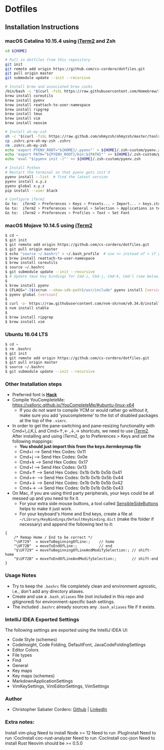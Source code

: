 # Dotfiles

## Installation Instructions

### macOS Catalina 10.15.4 using [iTerm2](https://iterm2.com) and Zsh
```zsh
cd ${HOME}

# Pull in dotfiles from this repository
git init
git remote add origin https://github.com/cs-cordero/dotfiles.git
git pull origin master
git submodule update --init --recursive

# Install brew and associated brew casks
/bin/bash -c "$(curl -fsSL https://raw.githubusercontent.com/Homebrew/install/master/install.sh)"
brew install coreutils
brew install pyenv
brew install reattach-to-user-namespace
brew install ripgrep
brew install tmux
brew install vim
brew install neovim

# Install oh-my-zsh
sh -c "$(curl -fsSL https://raw.github.com/ohmyzsh/ohmyzsh/master/tools/install.sh)"
cp .zshrc.pre-oh-my-zsh .zshrc
rm .zshrc.oh-my-zsh
echo 'export PYENV_ROOT="${HOME}/.pyenv"' > ${HOME}/.zsh-custom/pyenv.zsh
echo 'export PATH="${PYENV_ROOT}/bin:${PATH}"' >> ${HOME}/.zsh-custom/pyenv.zsh
echo 'eval "$(pyenv init -)"' >> ${HOME}/.zsh-custom/pyenv.zsh

# Install Python
# Restart the terminal so that pyenv gets init'd
pyenv install --list  # find the latest version
pyenv install x.y.z
pyenv global x.y.z
pip install --user black

# Configure iTerm2
Go to:  iTerm2 > Preferences > Keys > Presets... > Import... > keys.itermkeymap
Go to:  iTerm2 > Preferences > General > Selection > Applications in terinal may access clipboard
Go to:  iTerm2 > Preferences > Profiles > Text > Set Font
```


### macOS Mojave 10.14.5 using [iTerm2](https://www.iterm2.com/)
```bash
$ cd ~
$ git init
$ git remote add origin https://github.com/cs-cordero/dotfiles.git
$ git pull origin master
$ echo "source ~/.bashrc" > ~/.bash_profile  # use >> instead of > if you want to append
$ brew install reattach-to-user-namespace
$ brew install coreutils
$ source ~/.bashrc
$ git submodule update --init --recursive
$ # Update tmux key bindings for Cmd-i, Cmd-j, Cmd-k, Cmd-l (see below)
$
$ brew install pyenv
$ CFLAGS="-I$(xcrun --show-sdk-path)/usr/include" pyenv install [version]
$ pyenv global [version]
$
$ curl -o- https://raw.githubusercontent.com/nvm-sh/nvm/v0.34.0/install.sh | bash
$ nvm install stable
$
$ brew install ripgrep
$ brew install vim
```

### Ubuntu 16.04 LTS
```bash
$ cd ~
$ rm .bashrc
$ git init
$ git remote add origin https://github.com/cs-cordero/dotfiles.git
$ git pull origin master
$ source ~/.bashrc
$ git submodule update --init --recursive
```


### Other Installation steps
* Preferred font is [**Hack**](https://sourcefoundry.org/hack/)
* Compile YouCompleteMe: https://valloric.github.io/YouCompleteMe/#ubuntu-linux-x64
    * If you do not want to compile YCM or would rather go without it, make sure you add 'youcompleteme' to the list of disabled packages at the top of the `.vimrc`.
* In order to get the pane-switching and pane-resizing functionality with Cmd+I,J,K,L and Cmd+↑,← ,↓,→ shortcuts, we need to use [iTerm2](https://www.iterm2.com/).  After installing and using iTerm2, go to Preferences > Keys and set the following mappings:
    * **You should just import this from the keys.itermkeymap file**
    * Cmd+i  -->  Send Hex Codes: 0x11
    * Cmd+j  -->  Send Hex Codes: 0x0e
    * Cmd+k  -->  Send Hex Codes: 0x17
    * Cmd+l  -->  Send Hex Codes: 0x13
    * Cmd+↑  -->  Send Hex Codes: 0x1b 0x1b 0x5b 0x41
    * Cmd+←  -->  Send Hex Codes: 0x1b 0x1b 0x5b 0x44
    * Cmd+↓  -->  Send Hex Codes: 0x1b 0x1b 0x5b 0x42
    * Cmd+→  -->  Send Hex Codes: 0x1b 0x1b 0x5b 0x43
* On Mac, if you are using third party peripherals, your keys could be all messed up and you need to fix it.
    * For your extra side mouse buttons, a tool called [SensibleSideButtons](http://sensible-side-buttons.archagon.net/) helps to make it just work.
    * For your keyboard's Home and End keys, create a file at `~/Library/KeyBindings/DefaultKeybinding.dict` (make the folder if necessary) and append the following text to it:
```
{
    /* Remap Home / End to be correct */
    "\UF729"  = moveToBeginningOfLine:;    // home
    "\UF72B"  = moveToEndOfLine:;          // end
    "$\UF729" = moveToBeginningOfLineAndModifySelection:; // shift-home
    "$\UF72B" = moveToEndOfLineAndModifySelection:;       // shift-end
}
```

### Usage Notes
* Try to keep the `.bashrc` file completely clean and environment agnostic, i.e., don't add any directory aliases.
* Create and use a `.bash_aliases` file (not included in this repo and gitignored) for environment-specific bash settings.
* The included `.bashrc` already sources any `.bash_aliases` file if it exists.

### IntelliJ IDEA Exported Settings
The following settings are exported using the IntelliJ IDEA UI:
* Code Style (schemes)
* CodeInsight, Code Folding, DefaultFont, JavaCodeFoldingSettings
* Editor Colors
* File types
* Find
* General
* Key maps
* Key maps (schemes)
* MarkdownApplicationSettings
* VimKeySettings, VimEditorSettings, VimSettings

### Author
* Christopher Sabater Cordero: [Github](https://github.com/cs-cordero) | [LinkedIn](https://www.linkedin.com/in/cs-cordero/)


### Extra notes:
Install vim-plug
Need to install Node >= 12
Need to run :PlugInstall
Need to run :CocInstall coc-rust-analyzer
Need to run :CocInstall coc-json
Need to install Rust
Neovim should be >= 0.5.0
